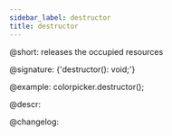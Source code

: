 ```yaml
---
sidebar_label: destructor
title: destructor
---          
```


@short: releases the occupied resources

@signature: {'destructor(): void;'}

@example:
colorpicker.destructor();



@descr:

@changelog:


